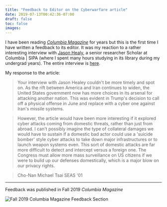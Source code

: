 ```yaml
---
title: "Feedback to Editor on the Cyberwarfare article"
date: 2019-07-13T00:42:36-07:00
draft: false
toc: false
images:
---
```


I have been reading [*Columbia Magazine*](https://magazine.columbia.edu/) for years but this is the first time I have written a feedback to its editor. It was my reaction to a rather interesting interview with [Jason Healy](https://sipa.columbia.edu/faculty-research/faculty-directory/jason-healey), a senior researcher Scholar at Columbia | SIPA (where I spent many hours studying in its library during my undergrad years). The entire interview is [here](https://magazine.columbia.edu/article/age-cyberwarfare).

My response to the article:

> Your interview with Jason Healey couldn't be more timely and spot on. As the rift between America and Iran continues to widen, the United States government now has more choices in its arsenal for attacking another nation. This was evident in Trump's decision to call off a physical offense in June and replace with a cyber one against Iran's missile systems. 

> However, the article would have been more interesting if it explored cyber attacks coming from domestic threats, rather than just from abroad. I can't possibly imagine the type of collateral damages we would have to sustain if a domestic bad actor could use a 'suicide bomber' style cyber attacks to take down major infrastructures or to launch weapon systems even. This sort of domestic attacks are far more difficult to detect and intercept versus a foreign one.  The Congress must allow more mass surveillance on US citizens if we were to build up our defenses domestically, which is a major blow on our privacy rights.

> Cho-Nan Michael Tsai SEAS '01

---

Feedback was published in Fall 2019 *Columbia Magazine*

![Fall 2019 Columbia Magazine Feedback Section](/img/posts/article-feedback.png)

